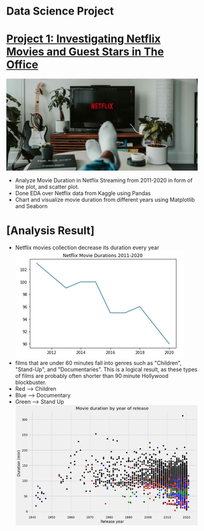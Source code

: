 # Data Science Project

# [Project 1: Investigating Netflix Movies and Guest Stars in The Office](https://github.com/Steve246/Data-Science-Project/blob/main/Investigating%20Netflix%20Movies%20and%20Guest%20Stars%20in%20The%20Office/notebook.ipynb) 
![](/Investigating%20Netflix%20Movies%20and%20Guest%20Stars%20in%20The%20Office/Scatter%20Plot%20Based%20on%20Genre.jpeg)
* Analyze Movie Duration in Netflix Streaming from 2011-2020 in form of line plot, and scatter plot.
* Done EDA over Netflix data from Kaggle using Pandas 
* Chart and visualize movie duration from different years using Matplotlib and Seaborn 

# [Analysis Result]
* Netflix movies collection decrease its duration every year
![](Investigating%20Netflix%20Movies%20and%20Guest%20Stars%20in%20The%20Office/Plot%20Line%20Trend%20of%20Genre.jpeg)
*  films that are under 60 minutes fall into genres such as "Children", "Stand-Up", and "Documentaries". This is a logical result, as these types of films are probably often shorter than 90 minute Hollywood blockbuster.
* Red --> Children
* Blue --> Documentary
* Green --> Stand Up
 ![](Investigating%20Netflix%20Movies%20and%20Guest%20Stars%20in%20The%20Office/Image%20of%20Netflix.jpeg)
